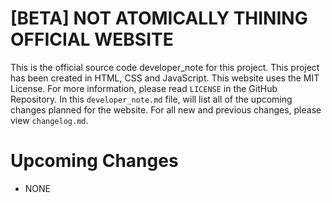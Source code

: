 # [BETA] NOT ATOMICALLY THINING OFFICIAL WEBSITE
This is the official source code developer_note for this project. This project has been created in HTML, CSS and JavaScript. This website uses the MIT License. For more information, please read `LICENSE` in the GitHub Repository. In this `developer_note.md` file, will list all of the upcoming changes planned for the website. For all new and previous changes, please view `changelog.md`. 

# Upcoming Changes
- NONE